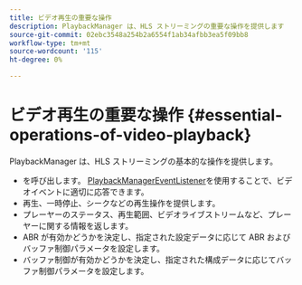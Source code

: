 ```yaml
---
title: ビデオ再生の重要な操作
description: PlaybackManager は、HLS ストリーミングの重要な操作を提供します
source-git-commit: 02ebc3548a254b2a6554f1ab34afbb3ea5f09bb8
workflow-type: tm+mt
source-wordcount: '115'
ht-degree: 0%

---
```


# ビデオ再生の重要な操作 {#essential-operations-of-video-playback}

PlaybackManager は、HLS ストリーミングの基本的な操作を提供します。

* を呼び出します。 [PlaybackManagerEventListener](https://help.adobe.com/en_US/primetime/api/reference_implementation/android/javadoc/com/adobe/primetime/reference/manager/PlaybackManager.PlaybackManagerEventListener.html)を使用することで、ビデオイベントに適切に応答できます。
* 再生、一時停止、シークなどの再生操作を提供します。
* プレーヤーのステータス、再生範囲、ビデオライブストリームなど、プレーヤーに関する情報を返します。
* ABR が有効かどうかを決定し、指定された設定データに応じて ABR およびバッファ制御パラメータを設定します。
* バッファ制御が有効かどうかを決定し、指定された構成データに応じてバッファ制御パラメータを設定します。
